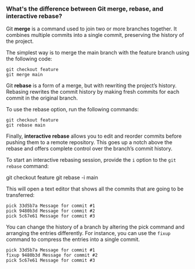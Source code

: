 ### What's the difference between Git merge, rebase, and interactive rebase?

Git **merge** is a command used to join two or more branches together. It combines multiple commits into a single commit, preserving the history of the project.

The simplest way is to merge the main branch with the feature branch using the following code:
```
git checkout feature
git merge main
```
Git **rebase** is a form of a merge, but with rewriting the project’s history. Rebasing rewrites the commit history by making fresh commits for each commit in the original branch.

To use the rebase option, run the following commands:
```
git checkout feature
git rebase main
```
Finally, **interactive rebase** allows you to edit and reorder commits before pushing them to a remote repository. This goes up a notch above the rebase and offers complete control over the branch’s commit history. 

To start an interactive rebasing session, provide the `i` option to the `git rebase` command:

git checkout feature
git rebase -i main

This will open a text editor that shows all the commits that are going to be transferred:
```
pick 33d5b7a Message for commit #1
pick 9480b3d Message for commit #2
pick 5c67e61 Message for commit #3
```

You can change the history of a branch by altering the pick command and arranging the entries differently. For instance, you can use the `fixup` command to compress the entries into a single commit.
```
pick 33d5b7a Message for commit #1
fixup 9480b3d Message for commit #2
pick 5c67e61 Message for commit #3
```
